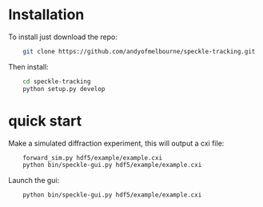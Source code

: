 Installation
============
To install just download the repo:

```bash
    git clone https://github.com/andyofmelbourne/speckle-tracking.git
```

Then install:

```bash
    cd speckle-tracking 
    python setup.py develop
```

quick start
===========

Make a simulated diffraction experiment, this will output a cxi file:
```bash
    forward_sim.py hdf5/example/example.cxi
    python bin/speckle-gui.py hdf5/example/example.cxi
```

Launch the gui:
```bash
    python bin/speckle-gui.py hdf5/example/example.cxi
```
